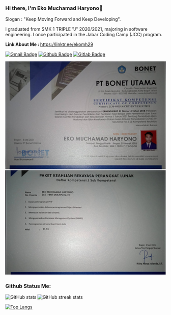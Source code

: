 ### Hi there, I'm Eko Muchamad Haryono👋

<p>Slogan : "Keep Moving Forward and Keep Developing".</p>
<p align='left'>I graduated from SMK 1 TRIPLE "J" 2020/2021, majoring in software engineering.  I once participated in the Jabar Coding Camp (JCC) program.</p>

<p align='left'><b>Link About Me : </b><a href="https://linktr.ee/ekomh29">https://linktr.ee/ekomh29</a></p>

[![Gmail Badge](https://img.shields.io/badge/-ekomh13@gmail.com-c14438?style=flat&logo=Gmail&logoColor=white&link=mailto:ekomh13@gmail.com)](mailto:ekomh13@gmail.com) [![Github Badge](https://img.shields.io/badge/-ekomh170-grey?style=flat&logo=github&logoColor=white&link=https://github.com/ekomh170/)](https://www.github.com/ekomh170/) [![Gitlab Badge](https://img.shields.io/badge/-ekomh170-grey?style=flat&logo=gitlab&logoColor=white&link=https://gitlab.com/ekomh170/)](https://www.gitlab.com/ekomh170/) 

<img src="assets/cv_portofolio_foto/JPG_Sertifikat/SERTIFIKAT_KOMPETENSI.jpeg" alt="Sertifikat">

<img src="assets/cv_portofolio_foto/JPG_Sertifikat/Nilai_Sertifikat_Kompetensi.jpeg" alt="Sertifikat_Nilai">

<h3 align="left">Github Status Me:</h3>

![GitHub stats](https://github-readme-stats.vercel.app/api?username=ekomh170&show_icons=true&count_private=true)
![GitHub streak stats](https://github-readme-streak-stats.herokuapp.com/?user=ekomh170)

[![Top Langs](https://github-readme-stats.vercel.app/api/top-langs/?username=ekomh170)](https://github.com/anuraghazra/github-readme-stats)

